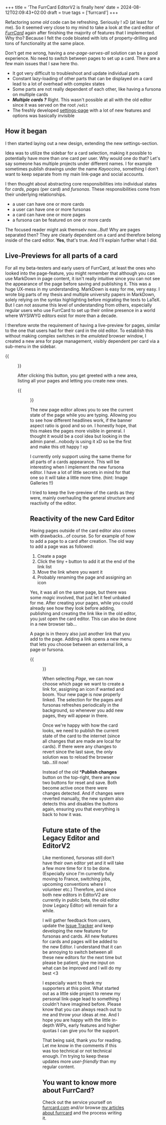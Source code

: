 +++
title = 'The FurrCard EditorV2 is finally here'
date = 2024-08-12T02:09:43+02:00
draft = true
tags = ['furrcard']
+++

Refactoring some *old* code can be refreshing. Seriously ! xD (at least for me). So it seemed very close to my mind to take a look at the card editor of [*FurrCard*](https://furrcard.com) again after finishing the majority of features that I implemented. Why tho? Because I felt the code bloated with lots of property-drilling and tons of functionality at the same place.

Don't get me wrong, having a *one-page-serves-all* solution can be a good experience. No need to switch between pages to set up a card. There are a few main issues that I saw here tho.
- It got very difficult to troubleshoot and update individual parts
- Constant lazy-loading of other parts that can be displayed on a card lead to a lot of overhead with complex states
- Some parts are not really dependent of each other, like having a fursona on multiple cards
- ***Multiple cards ?*** Right. This wasn't possible at all with the old editor since it was served on the root `/edit`
- The freshly developed [settings-page](https://furrcard.com/settings) with a lot of new features and options was basically invisible

## How it began

I then started laying out a new design, extending the new settings-section. 

Idea was to utilize the sidebar for a card selection, making it possible to potentially have more than one card per user. Why would one do that? Let's say someone has multiple projects under different names. I for example sometimes publish drawings under the name *Kayoccino*, something I don't want to keep separate from my main link-page and social accounts.

I then thought about abstracting core responsibilities into individual states for *cards*, *pages* (per card) and *fursonas*. These responsibilities come from their underlying relationships.
- a user can have one or more cards
- a user can have one or more fursonas
- a card can have one or more pages
- a fursona can be featured on one or more cards

The focused reader might ask themselv now...But! Why are pages separated then? They are clearly dependent on a card and therefore belong inside of the card editor.
**Yes**, that's true. And I'll explain further what I did.

## Live-Previews for all parts of a card
For all my beta-testers and early users of FurrCard, at least the ones who looked into the page-feature, you might remember that although you can use MarkDown in page content, it isn't really intuitive since you can not see the appearance of the page before saving and publishing it. This was a huge UX-mess in my understanding. MarkDown is easy for me, very easy. I wrote big parts of my thesis and multiple university papers in MarkDown, solely relying on the syntax highlighting before migrating the texts to LaTeX. But I can not assume this level of understanding from others, especially regular users who use FurrCard to set up their online presence in a world where WYSIWYG editors exist for more than a decade.

I therefore wrote the requirement of having a live-preview for pages, similar to the one that users had for their card in the old editor. To establish this without making
complex switches in the *emulated* browser window, I created a new area for page management, visibly dependent per card via a sub-menu in the sidebar.

{{<figure src="https://i.imgur.com/5zBXfVK.png" title="Pages button below the Card Editor">}}

After clicking this button, you get greeted with a new area, listing all your pages and letting you create new ones.

{{<figure src="https://i.imgur.com/77PFtnR.pngg" title="Page Editor with live preview on the right">}}

The new page editor allows you to see the current state of the page while you are typing. Allowing you to see how different headlines work, if the banner aspect ratio is good and so on. I honestly hope, that this makes the pages more visible in general. I thought it would be a cool idea but looking in the admin panel...nobody is using it xD so be the first and make this ott happy ! xp

I currently only support using the same theme for all parts of a cards appearance. This will be interesting when I implement the new fursona editor. I have a lot of little secrets in mind for that one so it will take a little more time. (hint: Image Galleries !!)

I tried to keep the live-preview of the cards as they were, mainly overhauling the general structure and reactivity of the editor.

## Reactivity of the new Card Editor

Having pages outside of the card editor also comes with drawbacks...of course. So for example of how to add a page to a card after creation. The old way to add a page was as followed:
1. Create a page
2. Click the tiny `+` button to add it at the end of the link list
3. Move the link where you want it
4. Probably renaming the page and assigning an icon

Yes, it was all on the same page, but there was some *magic* involved, that just let it feel unbaked for me. 
After creating your pages, while you could already see how they look before adding, publishing and creating the link like in the old editor, you just open the card editor. This can also be done in a new browser tab...

A page is in theory also just another link that you add to the page. Adding a link opens a new menu that lets you choose between an external link, a page or fursona.

{{<figure src="https://i.imgur.com/oDwpshH.png" title="Add Link menu with selection">}}

When selecting *Page*, we can now choose which page we want to create a link for, assigning an icon if wanted and boom. Your new page is now properly linked. The selection for the pages and fursonas refreshes periodically in the background, so whenever you add new pages, they will appear in there.

Once we're happy with how the card looks, we need to publish the current state of the card to the internet (since all changes that are made are local for cards).
If there were any changes to revert since the last save, the only solution was to reload the browser tab...till now!

Instead of the old ***Publish changes** button on the top-right, there are now two buttons for reset and save. Both become active once there were changes detected. And if changes were reverted manually, the new system also detects this and disables the buttons again, ensuring you that everything is back to how it was.

## Future state of the Legacy Editor and EditorV2

Like mentioned, fursonas still don't have their own editor yet and it will take a few more time for it to be done. (Especially since I'm currently fully moving to France, switching jobs, upcoming conventions where I volunteer etc.) Therefore, and since both new editors in EditorV2 are currently in public beta, the old editor (now Legacy Editor) will remain for a while. 

I will gather feedback from users, update the [Issue Tracker](https://github.com/users/aottr/projects/2) and keep developing the new features for fursonas and cards. All new features for cards and pages will be added to the new Editor. I understand that it can be annoying to switch between all these new editors for the next time but please be patient, give me input on what can be improved and I will do my best <3

I especially want to thank my supporters at this point. What started out as a little side project to renew my personal link-page lead to something I couldn't have imagined before. Please know that you can always reach out to me and throw your ideas at me. And I hope you are happy with the little in-depth WIPs, early features and higher quotas I can give you for the support.


That being said, thank you for reading. Let me know in the comments if this was too technical or not technical enough. I'm trying to keep these updates more *user-friendly* than my regular content.

## You want to know more about FurrCard?
Check out the service yourself on [furrcard.com](https://furrcard.com) and/or browse [my articles about furrcard](/tags/furrcard/) and the process writing it.
